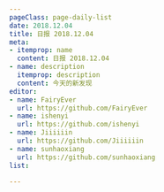 ```yaml
---
pageClass: page-daily-list
date: 2018.12.04
title: 日报 2018.12.04
meta:
- itemprop: name
  content: 日报 2018.12.04
- name: description
  itemprop: description
  content: 今天的新发现
editor:
- name: FairyEver
  url: https://github.com/FairyEver
- name: ishenyi
  url: https://github.com/ishenyi
- name: Jiiiiiin
  url: https://github.com/Jiiiiiin
- name: sunhaoxiang
  url: https://github.com/sunhaoxiang
list:

---
```


<daily-list v-bind="$page.frontmatter"/>